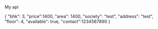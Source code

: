 My api

{
    "bhk": 3,
    "price":1400,
    "area": 1400,
    "society": "test",
    "address": "test",
    "floor": 4,
    "available": true,
    "contact":1234567890
}